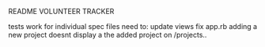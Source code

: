 README
VOLUNTEER TRACKER

tests work for individual spec files
need to:
update views
fix app.rb
adding a new project doesnt display a the added project on /projects..
